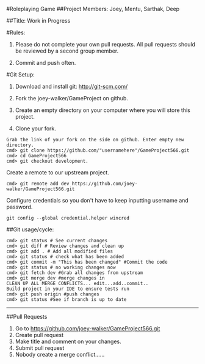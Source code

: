 #Roleplaying Game
##Project Members: Joey, Mentu, Sarthak, Deep

##Title: Work in Progress

#Rules:

1. Please do not complete your own pull requests.  All pull requests should be reviewed by a second group member.

2. Commit and push often.

#Git Setup:

1. Download and install git: http://git-scm.com/

2. Fork the joey-walker/GameProject on github.

3. Create an empty directory on your computer where you will store this project.

4. Clone your fork.

``` 
Grab the link of your fork on the side on github. Enter empty new directory.
cmd> git clone https://github.com/"usernamehere"/GameProject566.git
cmd> cd GameProject566
cmd> git checkout development.
```

Create a remote to our upstream project.

```cmd> git remote add dev https://github.com/joey-walker/GameProject566.git ```

Configure credentials so you don't have to keep inputting username and password.

```git config --global credential.helper wincred```

##Git usage/cycle:

```
cmd> git status # See current changes
cmd> git diff # Review changes and clean up
cmd> git add . # Add all modified files
cmd> git status # check what has been added
cmd> git commit -m "This has been changed" #Commit the code
cmd> git status # no working changes now
cmd> git fetch dev #Grab all changes from upstream
cmd> git merge dev #merge changes in
CLEAN UP ALL MERGE CONFLICTS... edit...add..commit..
Build project in your IDE to ensure tests run
cmd> git push origin #push changes
cmd> git status #See if branch is up to date
```
____________________________

##Pull Requests

1. Go to https://github.com/joey-walker/GameProject566.git
2. Create pull request
3. Make title and comment on your changes.
4. Submit pull request
5. Nobody create a merge conflict......
